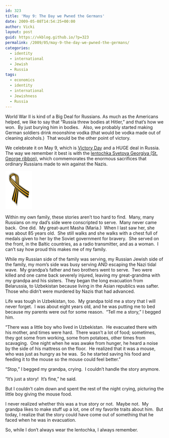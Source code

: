 ```yaml
---
id: 323
title: 'May 9: The Day we Pwned the Germans'
date: 2009-05-08T14:54:25+00:00
author: Vicki
layout: post
guid: https://vkblog.github.io/?p=323
permalink: /2009/05/may-9-the-day-we-pwned-the-germans/
categories:
  - identity
  - international
  - Jewish
  - Russia
tags:
  - economics
  - identity
  - international
  - Jewishness
  - Russia
---
```

World War II is kind of a Big Deal for Russians. As much as the Americans helped, we like to say that &#8220;Russia threw bodies at Hitler,&#8221; and that&#8217;s how we won.  By just burying him in bodies.   Also, we probably started making German soldiers drink moonshine vodka (that would be vodka made out of cleaning alcohols.)  That would be the other point of victory.

We celebrate it on May 9, which is [Victory Day](http://en.wikipedia.org/wiki/Victory_Day_(Eastern_Europe)) and a HUGE deal in Russia.   The way we remember it best is with the [lentochka Svetova Georgiya (St. George ribbon)](http://en.wikipedia.org/wiki/Ribbon_of_Saint_George), which commemorates the enormous sacrifices that ordinary Russians made to win against the Nazis.

[<img class="aligncenter size-full wp-image-324" title="85px-ribbon_of_saint_george_tiedsvg" src="https://raw.githubusercontent.com/vkblog/vkblog.github.io/master/public/img/2009/05/85px-ribbon_of_saint_george_tiedsvg.png" alt="85px-ribbon_of_saint_george_tiedsvg" width="85" height="120" />](https://raw.githubusercontent.com/vkblog/vkblog.github.io/master/public/img/2009/05/85px-ribbon_of_saint_george_tiedsvg.png)

Within my own family, these stories aren&#8217;t too hard to find.  Many, many Russians on my dad&#8217;s side were conscripted to serve.  Many never came back.  One did.  My great-aunt Masha (Maria.)  When I last saw her, she was about 85 years old.  She still walks and she walks with a chest full of medals given to her by the Soviet government for bravery.  She served on the front, in the Baltic countries, as a radio transmitter, and as a woman.  I can&#8217;t say how proud this makes me of my family.

While my Russian side of the family was serving, my Russian Jewish side of the family, my mom&#8217;s side was busy serving AND escaping the Nazi tidal wave.  My grandpa&#8217;s father and two brothers went to serve.  Two were killed and one came back severely injured, leaving my great-grandma with my grandpa and his sisters.  They began the long evacuation from Belarussia, to Uzbekistan because living in the Asian republics was safter.  Those who didn&#8217;t were murdered by Nazis that had advanced.

Life was tough in Uzbekistan, too.  My grandpa told me a story that I will never forget.  I was about eight years old, and he was putting me to bed because my parents were out for some reason.  &#8220;Tell me a story,&#8221; I begged him.

&#8220;There was a little boy who lived in Uzbekistan.  He evacuated there with his mother, and times were hard.  There wasn&#8217;t a lot of food; sometimes, they got some from working, some from potatoes, other times from scavaging.  One night when he was awake from hunger, he heard a noise by the side of his mattress on the floor.  He realized that it was a mouse, who was just as hungry as he was.  So he started saving his food and feeding it to the mouse so the mouse could feel better.&#8221;

&#8220;Stop,&#8221; I begged my grandpa, crying.  I couldn&#8217;t handle the story anymore.

&#8220;It&#8217;s just a story!  It&#8217;s fine,&#8221; he said.

But I couldn&#8217;t calm down and spent the rest of the night crying, picturing the little boy giving the mouse food.

I never realized whether this was a true story or not.  Maybe not.  My grandpa likes to make stuff up a lot, one of my favorite traits about him.  But today, I realize that the story could have come out of something that he faced when he was in evacuation.

So, while I don&#8217;t always wear the lentochka, I always remember.